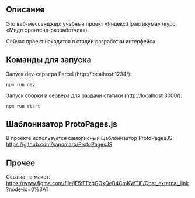 ## Описание

Это веб-мессенджер: учебный проект «Яндекс.Практикума» (курс «Мидл фронтенд-разработчик»). 

Сейчас проект находится в стадии разработки интерфейса.

## Команды для запуска 

Запуск dev-сервера Parcel (http://localhost:1234/): 

	npm run dev

Запуск сборки и сервера для раздачи статики (http://localhost:3000/):

	npm run start

## Шаблонизатор ProtoPages.js

В проекте используется самописный шаблонизатор ProtoPagesJS: https://github.com/sapomaro/ProtoPagesJS

## Прочее

Ссылка на макет: https://www.figma.com/file/jF5fFFzgGOxQeB4CmKWTiE/Chat_external_link?node-id=0%3A1